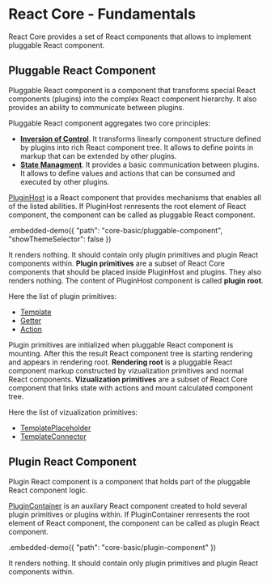 # React Core - Fundamentals

React Core provides a set of React components that allows to implement pluggable React component.

## Pluggable React Component

Pluggable React component is a component that transforms special React components (plugins) into the complex React component hierarchy. It also provides an ability to communicate between plugins.

Pluggable React component aggregates two core principles:

- **[Inversion of Control](https://en.wikipedia.org/wiki/Inversion_of_control)**. It transforms linearly component structure defined by plugins into rich React component tree. It allows to define points in markup that can be extended by other plugins.
- **[State Managment](https://en.wikipedia.org/wiki/State_management)**. It provides a basic communication between plugins. It allows to define values and actions that can be consumed and executed by other plugins.

[PluginHost](../reference/plugin-host.md) is a React component that provides mechanisms that enables all of the listed abilities. If PluginHost renresents the root element of React component, the component can be called as pluggable React component.

.embedded-demo({ "path": "core-basic/pluggable-component", "showThemeSelector": false  })

It renders nothing. It should contain only plugin primitives and plugin React components within. **Plugin primitives** are a subset of React Core components that should be placed inside PluginHost and plugins. They also renders nothing. The content of PluginHost component is called **plugin root**.

Here the list of plugin primitives:

- [Template](../reference/template.md)
- [Getter](../reference/getter.md)
- [Action](../reference/action.md)

Plugin primitives are initialized when pluggable React component is mounting. After this the result React component tree is starting rendering and appears in rendering root. **Rendering root** is a pluggable React component markup constructed by vizualization primitives and normal React components. **Vizualization primitives** are a subset of React Core component that links state with actions and mount calculated component tree.

Here the list of vizualization primitives:

- [TemplatePlaceholder](../reference/template-placeholder.md)
- [TemplateConnector](../reference/template-connector.md)

## Plugin React Component

Plugin React component is a component that holds part of the pluggable React component logic.

[PluginContainer](../reference/plugin-container.md) is an auxilary React component created to hold several plugin primitives or plugins within. If PluginContainer renresents the root element of React component, the component can be called as plugin React component.

.embedded-demo({ "path": "core-basic/plugin-component" })

It renders nothing. It should contain only plugin primitives and plugin React components within.
